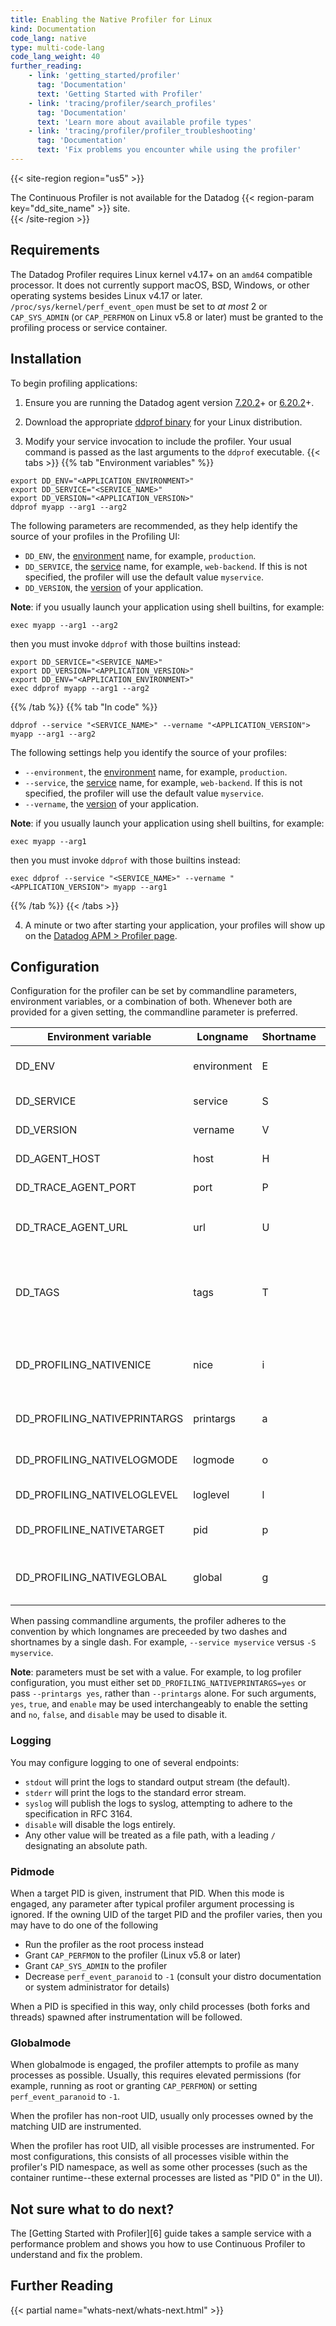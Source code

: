 ```yaml
---
title: Enabling the Native Profiler for Linux
kind: Documentation
code_lang: native
type: multi-code-lang
code_lang_weight: 40
further_reading:
    - link: 'getting_started/profiler'
      tag: 'Documentation'
      text: 'Getting Started with Profiler'
    - link: 'tracing/profiler/search_profiles'
      tag: 'Documentation'
      text: 'Learn more about available profile types'
    - link: 'tracing/profiler/profiler_troubleshooting'
      tag: 'Documentation'
      text: 'Fix problems you encounter while using the profiler'
---
```


{{< site-region region="us5" >}}
<div class="alert alert-warning">
  The Continuous Profiler is not available for the Datadog {{< region-param key="dd_site_name" >}} site.
</div>
{{< /site-region >}}

## Requirements

The Datadog Profiler requires Linux kernel v4.17+ on an `amd64` compatible processor. It does not currently support macOS, BSD, Windows, or other operating systems besides Linux v4.17 or later. `/proc/sys/kernel/perf_event_open` must be set to *at most* 2 or `CAP_SYS_ADMIN` (or `CAP_PERFMON` on Linux v5.8 or later) must be granted to the profiling process or service container.

## Installation

To begin profiling applications:

1. Ensure you are running the Datadog agent version [7.20.2][1]+ or [6.20.2][2]+.

2. Download the appropriate [ddprof binary][3] for your Linux distribution.

3. Modify your service invocation to include the profiler. Your usual command is passed as the last arguments to the `ddprof` executable.
   {{< tabs >}}
{{% tab "Environment variables" %}}

```shell
export DD_ENV="<APPLICATION_ENVIRONMENT>"
export DD_SERVICE="<SERVICE_NAME>"
export DD_VERSION="<APPLICATION_VERSION>"
ddprof myapp --arg1 --arg2
```

The following parameters are recommended, as they help identify the source of your profiles in the Profiling UI:
- `DD_ENV`, the [environment][4] name, for example, `production`.
- `DD_SERVICE`, the [service][4] name, for example, `web-backend`.  If this is not specified, the profiler will use the default value `myservice`.
- `DD_VERSION`, the [version][4] of your application.

**Note**: if you usually launch your application using shell builtins, for example:

```shell
exec myapp --arg1 --arg2
```

then you must invoke `ddprof` with those builtins instead:

```shell
export DD_SERVICE="<SERVICE_NAME>"
export DD_VERSION="<APPLICATION_VERSION>"
export DD_ENV="<APPLICATION_ENVIRONMENT>"
exec ddprof myapp --arg1 --arg2
```

{{% /tab %}}
{{% tab "In code" %}}

```shell
ddprof --service "<SERVICE_NAME>" --vername "<APPLICATION_VERSION"> myapp --arg1 --arg2
```

The following settings help you identify the source of your profiles:
- `--environment`, the [environment][4] name, for example, `production`.
- `--service`, the [service][4] name, for example, `web-backend`.  If this is not specified, the profiler will use the default value `myservice`.
- `--vername`, the [version][4] of your application.

**Note**: if you usually launch your application using shell builtins, for example:

```shell
exec myapp --arg1
```

then you must invoke `ddprof` with those builtins instead:

```shell
exec ddprof --service "<SERVICE_NAME>" --vername "<APPLICATION_VERSION"> myapp --arg1
```

{{% /tab %}}
{{< /tabs >}}


4. A minute or two after starting your application, your profiles will show up on the [Datadog APM > Profiler page][4].

## Configuration

Configuration for the profiler can be set by commandline parameters, environment variables, or a combination of both.  Whenever both are provided for a given setting, the commandline parameter is preferred.

| Environment variable         | Longname    | Shortname | Default   | Description                                                                                                                     |
|------------------------------|-------------|-----------|-----------|---------------------------------------------------------------------------------------------------------------------------------|
| DD_ENV                       | environment | E         |           | The [environment][5] name, for example, `production`.
| DD_SERVICE                   | service     | S         | myservice | The [service][5] name, for example, `web-backend`.
| DD_VERSION                   | vername     | V         |           | The [version][5] of your service.
| DD_AGENT_HOST                | host        | H         | localhost | The hostname for the Datadog agent.                                                                                             |
| DD_TRACE_AGENT_PORT          | port        | P         | 8126      | The Datadog agent listening port.                                                                                               |
| DD_TRACE_AGENT_URL           | url         | U         |           | `https://<hostname>:<port>` overrides other agent host/port settings.                                                           |
| DD_TAGS                      | tags        | T         |           | Tags to apply to an uploaded profile. Must be a list of `<key>:<value>` separated by commas, such as: `layer:api,team:intake`.  |
| DD_PROFILING_NATIVENICE      | nice        | i         |           | Sets the nice level of the profiler without affecting the instrumented processes.                                               |
| DD_PROFILING_NATIVEPRINTARGS | printargs   | a         | no        | Whether or not to log profiler configuration parameters.                                                                        |
| DD_PROFILING_NATIVELOGMODE   | logmode     | o         | stdout    | How to emit profiler logs. See the section on logging for details.                                                              |
| DD_PROFILING_NATIVELOGLEVEL  | loglevel    | l         | warn      | Determines log verbosity.                                                                                                       |
| DD_PROFILINE_NATIVETARGET    | pid         | p         |           | Engages pidmode. See the section on pidmode for details.                                                                        |
| DD_PROFILING_NATIVEGLOBAL    | global      | g         | no        | Engages globalmode. See the section on globalmode for details. Overrides --pid.                                                 |

When passing commandline arguments, the profiler adheres to the convention by which longnames are preceeded by two dashes and shortnames by a single dash. For example, `--service myservice` versus `-S myservice`.

**Note**: parameters must be set with a value. For example, to log profiler configuration, you must either set `DD_PROFILING_NATIVEPRINTARGS=yes` or pass `--printargs yes`, rather than `--printargs` alone. For such arguments, `yes`, `true`, and `enable` may be used interchangeably to enable the setting and `no`, `false`, and `disable` may be used to disable it.

### Logging

You may configure logging to one of several endpoints:
- `stdout` will print the logs to standard output stream (the default).
- `stderr` will print the logs to the standard error stream.
- `syslog` will publish the logs to syslog, attempting to adhere to the specification in RFC 3164.
- `disable` will disable the logs entirely.
- Any other value will be treated as a file path, with a leading `/` designating an absolute path.

### Pidmode

When a target PID is given, instrument that PID. When this mode is engaged, any parameter after typical profiler argument processing is ignored. If the owning UID of the target PID and the profiler varies, then you may have to do one of the following
- Run the profiler as the root process instead
- Grant `CAP_PERFMON` to the profiler (Linux v5.8 or later)
- Grant `CAP_SYS_ADMIN` to the profiler
- Decrease `perf_event_paranoid` to `-1` (consult your distro documentation or system administrator for details)

When a PID is specified in this way, only child processes (both forks and threads) spawned after instrumentation will be followed.

### Globalmode

When globalmode is engaged, the profiler attempts to profile as many processes as possible. Usually, this requires elevated permissions (for example, running as root or granting `CAP_PERFMON`) or setting `perf_event_paranoid` to `-1`.

When the profiler has non-root UID, usually only processes owned by the matching UID are instrumented.

When the profiler has root UID, all visible processes are instrumented. For most configurations, this consists of all processes visible within the profiler's PID namespace, as well as some other processes (such as the container runtime--these external processes are listed as "PID 0" in the UI).

## Not sure what to do next?

The [Getting Started with Profiler][6] guide takes a sample service with a performance problem and shows you how to use Continuous Profiler to understand and fix the problem.

## Further Reading

{{< partial name="whats-next/whats-next.html" >}}

[1]: https://app.datadoghq.com/account/settings#agent/overview
[2]: https://app.datadoghq.com/account/settings?agent_version=6#agent
[3]: https://github.com/DataDog/ddprof/releases
[4]: https://app.datadoghq.com/profiling
[5]: /getting_started/tagging/unified_service_tagging
